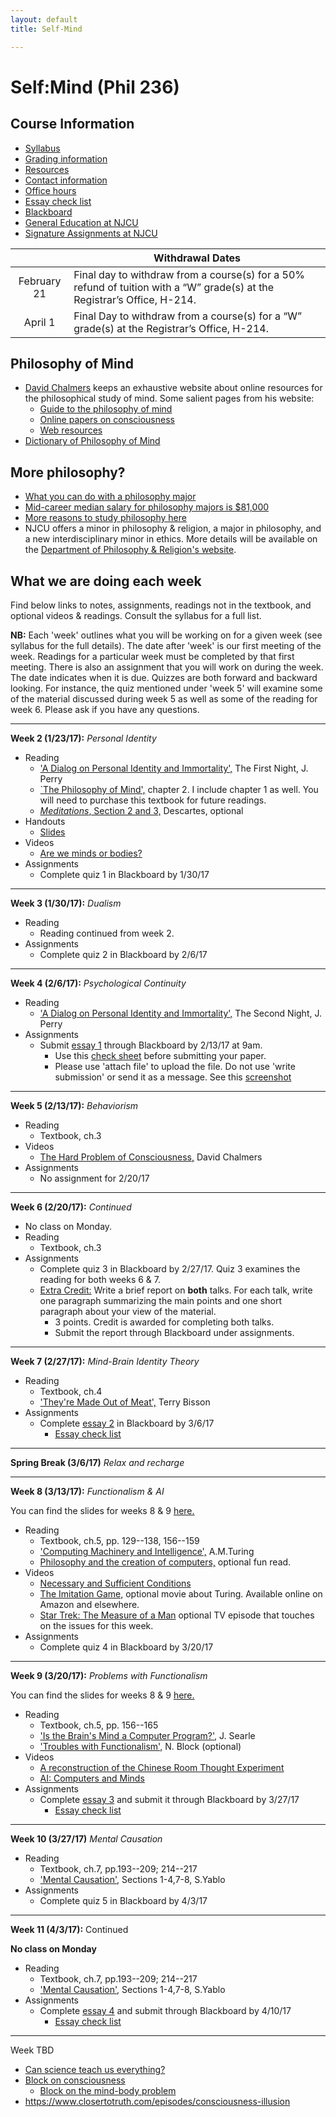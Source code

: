 ```yaml
---
layout: default
title: Self-Mind

---
```


# Self:Mind (Phil 236)



## Course Information
+ [Syllabus](Syllabus.pdf)
+ [Grading information](/Teaching/Grading/)
+ [Resources](/Teaching/Resources/)
+ [Contact information](/Contact)
+ [Office hours](/Contact/Office)
+ [Essay check list](/Teaching/Check)
+ [Blackboard](http://blackboard.njcu.edu) 
+ [General Education at NJCU](http://www.njcu.edu/department/general-education)
+ [Signature Assignments at NJCU](http://www.njcu.edu/academics/general-education/signature-assignment-information-students)

|         |  Withdrawal Dates   | 
| :-------------: | ------------- | 
| February 21 | Final day to withdraw from a course(s) for a 50% refund of tuition with a “W” grade(s) at the Registrar’s Office, H-214. |
| April 1  | Final Day to withdraw from a course(s) for a “W” grade(s) at the Registrar’s Office, H-214.|


## Philosophy of Mind
+ [David Chalmers](http://consc.net/chalmers/) keeps an exhaustive website about online resources for the philosophical study of mind. Some salient pages from his website: 
	+ [Guide to the philosophy of mind](http://consc.net/guide.html)
	+ [Online papers on consciousness](http://consc.net/online/)
	+ [Web resources](http://consc.net/resources.html)
+ [Dictionary of Philosophy of Mind](http://philosophy.uwaterloo.ca/MindDict/)


## More philosophy? 

+ [What you can do with a philosophy major](http://whatcanidowiththismajor.com/major/philosophy/)
+ [Mid-career median salary for philosophy majors is $81,000](http://online.wsj.com/public/resources/documents/info-Degrees_that_Pay_you_Back-sort.html)
+ [More reasons to study philosophy here](http://www.njcu.edu/philosophyreligion/why-philosophy)
+ NJCU offers a minor in philosophy & religion, a major in philosophy, and a new interdisciplinary minor in ethics. More details will be available on the [Department of Philosophy & Religion's website](http://www.njcu.edu/department/philosophy-religion).

## What we are doing each week
Find below links to notes, assignments, readings not in the textbook, and optional videos & readings. Consult the syllabus for a full list. 

**NB:** Each 'week' outlines what you will be working on for a given week (see syllabus for the full details).  The date after 'week' is our first meeting of the week. Readings for a particular week must be completed by that first meeting. There is also an assignment that you will work on during the week. The date indicates when it is due. Quizzes are both forward and backward looking. For instance, the quiz mentioned under 'week 5' will examine some of the material discussed during week 5 as well as some of the reading for week 6. Please ask if you have any questions. 


***

**Week 2 (1/23/17):** *Personal Identity*

+ Reading
	+ ['A Dialog on Personal Identity and Immortality',](http://www.humanscience.org/docs/Perry%20(1978)%20A%20Dialogue%20on%20Personal%20Identity%20and%20Immortality.pdf) The First Night, J. Perry
	+ [`The Philosophy of Mind',](kim1and2.pdf) chapter 2. I include chapter 1 as well. You will need to purchase this textbook for future readings. 
	+ [*Meditations*, Section 2 and 3,](http://www.earlymoderntexts.com/assets/pdfs/descartes1641.pdf) Descartes, optional
+ Handouts
	+ [Slides](identity.pdf)
+ Videos	
	+ [Are we minds or bodies?](https://www.youtube.com/watch?v=AMTMtWHclKo)
+ Assignments
	+ Complete quiz 1 in Blackboard by 1/30/17

***

**Week 3 (1/30/17):** *Dualism*

+ Reading
	+ Reading continued from week 2.
+ Assignments
	+ Complete quiz 2 in Blackboard by 2/6/17

***

**Week 4 (2/6/17):** *Psychological Continuity*

+ Reading
	+ ['A Dialog on Personal Identity and Immortality',](http://www.humanscience.org/docs/Perry%20(1978)%20A%20Dialogue%20on%20Personal%20Identity%20and%20Immortality.pdf) The Second Night, J. Perry
+ Assignments
	+ Submit [essay 1](/Teaching/Mind/Personal/Essay) through Blackboard by 2/13/17 at 9am. 
		+ Use this [check sheet](/Teaching/Check) before submitting your paper. 
		+ Please use 'attach file' to upload the file. Do not use 'write submission' or send it as a message. See this [screenshot](screenshot.png)

***

**Week 5 (2/13/17):** *Behaviorism*
+ Reading
	+ Textbook, ch.3
+ Videos
	+ [The Hard Problem of Consciousness,](http://serious-science.org/the-hard-problem-of-consciousness-6131) David Chalmers
+ Assignments
	+ No assignment for 2/20/17

***


**Week 6 (2/20/17):** *Continued*

+ No class on Monday.
+ Reading
	+ Textbook, ch.3
+ Assignments	
	+ Complete quiz 3 in Blackboard by 2/27/17. Quiz 3 examines the reading for both weeks 6 & 7.
	+ [Extra Credit:](/Teaching/Drones.pdf) Write a brief report on **both** talks. For each talk, write one paragraph  summarizing the main points and one short paragraph about your view of the material. 
		+ 3 points. Credit is awarded for completing both talks.
		+ Submit the report through Blackboard under assignments. 

***
	
**Week 7 (2/27/17):** *Mind-Brain Identity Theory*

+ Reading	
	+ Textbook, ch.4
	+ ['They're Made Out of Meat',](http://www.terrybisson.com/page6/page6.html) Terry Bisson
+ Assignments
	+ Complete [essay 2](Behaviorism/Essay) in Blackboard by 3/6/17
		+ [Essay check list](/Teaching/Check)

***
		
**Spring Break (3/6/17)**
*Relax and recharge*

***

**Week 8 (3/13/17):** *Functionalism & AI*

You can find the slides for weeks 8 & 9 [here.](/Teaching/Mind/Functionalism/body.pdf) 

+ Reading
	+ Textbook, ch.5, pp. 129--138, 156--159
	+ ['Computing Machinery and Intelligence',](/Teaching/Mind/Functionalism/turing.pdf) A.M.Turing
	+ [Philosophy and the creation of computers,](https://www.theatlantic.com/technology/archive/2017/03/aristotle-computer/518697/) optional fun read. 
+ Videos	 
	+ [Necessary and Sufficient Conditions](https://www.youtube.com/watch?v=5LqNm9d2__I)
	+ [The Imitation Game,](http://theimitationgamemovie.com) optional movie about Turing. Available online on Amazon and elsewhere. 
	+ [Star Trek: The Measure of a Man](http://www.imdb.com/title/tt0708807/) optional TV episode that touches on the issues for this week.  
+ Assignments
	+ Complete quiz 4 in Blackboard by 3/20/17

***

**Week 9 (3/20/17):** *Problems with Functionalism*

You can find the slides for weeks 8 & 9 [here.](/Teaching/Mind/Functionalism/body.pdf) 

+ Reading
	+ Textbook, ch.5, pp. 156--165
	+ ['Is the Brain's Mind a Computer Program?',](/Teaching/Mind/Functionalism/SearleBrain.pdf) J. Searle
	+ ['Troubles with Functionalism',](/Teaching/Mind/Functionalism/Block.pdf) N. Block (optional)	
+ Videos
	+ [A reconstruction of the Chinese Room Thought Experiment](https://www.youtube.com/watch?v=D0MD4sRHj1M)
	+ [AI: Computers and Minds](https://www.youtube.com/watch?v=7fLNVP5yKt0)
+ Assignments
	+ Complete [essay 3](/Teaching/Mind/Functionalism/Essay) and submit it through Blackboard by 3/27/17
		+ [Essay check list](/Teaching/Check)



***

**Week 10 (3/27/17)** *Mental Causation*

+ Reading
	+ Textbook, ch.7, pp.193--209; 214--217
	+ ['Mental Causation',](Causation/Yablo.pdf) Sections 1-4,7-8, S.Yablo
+ Assignments
	+ Complete quiz 5 in Blackboard by 4/3/17


***

**Week 11 (4/3/17):** Continued 

**No class on Monday**

+ Reading
	+ Textbook, ch.7, pp.193--209; 214--217
	+ ['Mental Causation',](Causation/Yablo.pdf) Sections 1-4,7-8, S.Yablo
+ Assignments
	+ Complete [essay 4](Teaching/Mind/Functionalism/Essay) and submit through Blackboard by 4/10/17
		+ [Essay check list](/Teaching/Check)

***

Week TBD

+ [Can science teach us everything?](http://www.wi-phi.com/video/science-can-it-teach-us-everything)
+ [Block on consciousness](https://www.youtube.com/watch?v=HzdrmvaipZ4)
	+ [Block on the mind-body problem](https://www.youtube.com/watch?v=351RiTHFQtQ)
+ https://www.closertotruth.com/episodes/consciousness-illusion